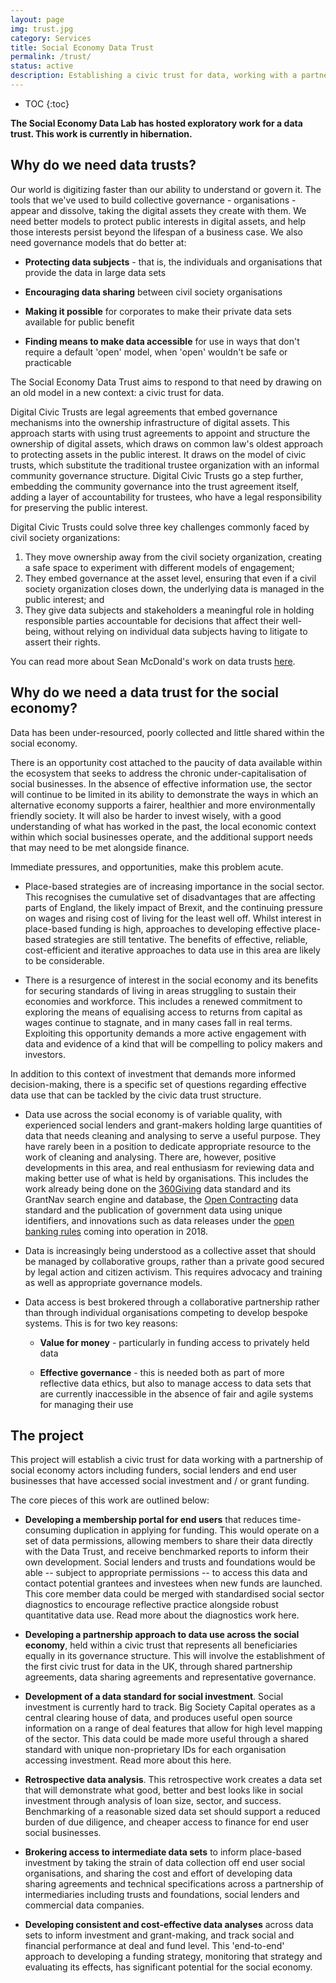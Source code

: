 ```yaml
---
layout: page
img: trust.jpg
category: Services
title: Social Economy Data Trust
permalink: /trust/
status: active
description: Establishing a civic trust for data, working with a partnership of social economy actors including grant funders, social investors and social organisations that have accessed social investment or grant funding
---
```

* TOC
{:toc}

**The Social Economy Data Lab has hosted exploratory work for a data trust. This work is currently in hibernation.**

## Why do we need data trusts?

Our world is digitizing faster than our ability to understand or govern it. The tools that we've used to build collective governance - organisations - appear and dissolve, taking the digital assets they create with them. We need better models to protect public interests in digital assets, and help those interests persist beyond the lifespan of a business case. We also need governance models that do better at:

- **Protecting data subjects** - that is, the individuals and organisations that provide the data in large data sets

- **Encouraging data sharing** between civil society organisations

- **Making it possible** for corporates to make their private data sets available for public benefit

- **Finding means to make data accessible** for use in ways that don't require a default 'open' model, when 'open' wouldn't be safe or practicable

The Social Economy Data Trust aims to respond to that need by drawing on an old model in a new context: a civic trust for data.

Digital Civic Trusts are legal agreements that embed governance mechanisms into the ownership infrastructure of digital assets. This approach starts with using trust agreements to appoint and structure the ownership of digital assets, which draws on common law's oldest approach to protecting assets in the public interest. It draws on the model of civic trusts, which substitute the traditional trustee organization with an informal community governance structure. Digital Civic Trusts go a step further, embedding the community governance into the trust agreement itself, adding a layer of accountability for trustees, who have a legal responsibility for preserving the public interest.

Digital Civic Trusts could solve three key challenges commonly faced by civil society organizations:
1. They move ownership away from the civil society organization, creating a safe space to experiment with different models of engagement;
2. They embed governance at the asset level, ensuring that even if a civil society organization closes down, the underlying data is managed in the public interest; and
3. They give data subjects and stakeholders a meaningful role in holding responsible parties accountable for decisions that affect their well-being, without relying on individual data subjects having to litigate to assert their rights.

You can read more about Sean McDonald's work on data trusts [here](https://medium.com/@McDapper/the-civic-trust-e674f9aeab43).

## Why do we need a data trust for the social economy?

Data has been under-resourced, poorly collected and little shared within the social economy.

There is an opportunity cost attached to the paucity of data available within the ecosystem that seeks to address the chronic under-capitalisation of social businesses. In the absence of effective information use, the sector will continue to be limited in its ability to demonstrate the ways in which an alternative economy supports a fairer, healthier and more environmentally friendly society. It will also be harder to invest wisely, with a good understanding of what has worked in the past, the local economic context within which social businesses operate, and the additional support needs that may need to be met alongside finance.

Immediate pressures, and opportunities, make this problem acute.

- Place-based strategies are of increasing importance in the social sector. This recognises the cumulative set of disadvantages that are affecting parts of England, the likely impact of Brexit, and the continuing pressure on wages and rising cost of living for the least well off. Whilst interest in place-based funding is high, approaches to developing effective place-based strategies are still tentative. The benefits of effective, reliable, cost-efficient and iterative approaches to data use in this area are likely to be considerable.

- There is a resurgence of interest in the social economy and its benefits for securing standards of living in areas struggling to sustain their economies and workforce. This includes a renewed commitment to exploring the means of equalising access to returns from capital as wages continue to stagnate, and in many cases fall in real terms. Exploiting this opportunity demands a more active engagement with data and evidence of a kind that will be compelling to policy makers and investors.

In addition to this context of investment that demands more informed decision-making, there is a specific set of questions regarding effective data use that can be tackled by the civic data trust structure.

- Data use across the social economy is of variable quality, with experienced social lenders and grant-makers holding large quantities of data that needs cleaning and analysing to serve a useful purpose. They have rarely been in a position to dedicate appropriate resource to the work of cleaning and analysing. There are, however, positive developments in this area, and real enthusiasm for reviewing data and making better use of what is held by organisations. This includes the work already being done on the [360Giving](http://www.threesixtygiving.org/) data standard and its GrantNav search engine and database, the [Open Contracting](https://www.open-contracting.org/) data standard and the publication of government data using unique identifiers, and innovations such as data releases under the [open banking rules](http://www.wired.co.uk/article/open-banking-cma-psd2-explained) coming into operation in 2018.

- Data is increasingly being understood as a collective asset that should be managed by collaborative groups, rather than a private good secured by legal action and citizen activism. This requires advocacy and training as well as appropriate governance models.

- Data access is best brokered through a collaborative partnership rather than through individual organisations competing to develop bespoke systems. This is for two key reasons:

  - **Value for money** - particularly in funding access to privately held data

  - **Effective governance** - this is needed both as part of more reflective data ethics, but also to manage access to data sets that are currently inaccessible in the absence of fair and agile systems for managing their use

## The project

This project will establish a civic trust for data working with a partnership of social economy actors including funders, social lenders and end user businesses that have accessed social investment and / or grant funding.

The core pieces of this work are outlined below:

- **Developing a membership portal for end users** that reduces time-consuming duplication in applying for funding. This would operate on a set of data permissions, allowing members to share their data directly with the Data Trust, and receive benchmarked reports to inform their own development. Social lenders and trusts and foundations would be able -- subject to appropriate permissions -- to access this data and contact potential grantees and investees when new funds are launched. This core member data could be merged with standardised social sector diagnostics to encourage reflective practice alongside robust quantitative data use. Read more about the diagnostics work here.

- **Developing a partnership approach to data use across the social economy**, held within a civic trust that represents all beneficiaries equally in its governance structure. This will involve the establishment of the first civic trust for data in the UK, through shared partnership agreements, data sharing agreements and representative governance.

- **Development of a data standard for social investment**. Social investment is currently hard to track. Big Society Capital operates as a central clearing house of data, and produces useful open source information on a range of deal features that allow for high level mapping of the sector. This data could be made more useful through a shared standard with unique non-proprietary IDs for each organisation accessing investment. Read more about this here.  

- **Retrospective data analysis**. This retrospective work creates a data set that will demonstrate what good, better and best looks like in social investment through analysis of loan size, sector, and success. Benchmarking of a reasonable sized data set should support a reduced burden of due diligence, and cheaper access to finance for end user social businesses.

- **Brokering access to intermediate data sets** to inform place-based investment by taking the strain of data collection off end user social organisations, and sharing the cost and effort of developing data sharing agreements and technical specifications across a partnership of intermediaries including trusts and foundations, social lenders and commercial data companies.

- **Developing consistent and cost-effective data analyses** across data sets to inform investment and grant-making, and track social and financial performance at deal and fund level. This 'end-to-end' approach to developing a funding strategy, monitoring that strategy and evaluating its effects, has significant potential for the social economy.
